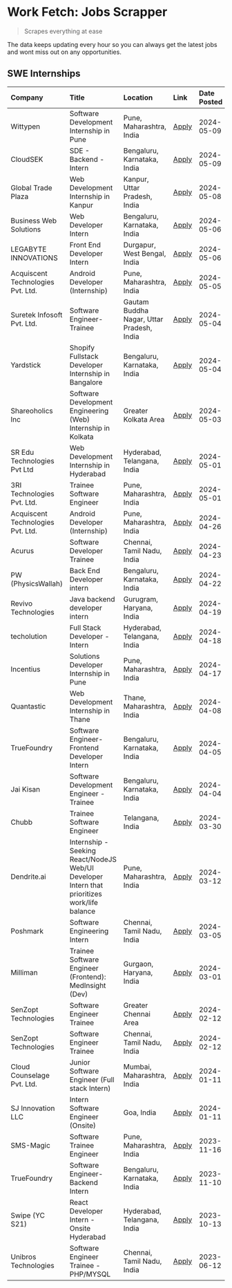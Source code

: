 # Work Fetch: Jobs Scrapper
> Scrapes everything at ease

The data keeps updating every hour so you can always get the latest jobs and wont miss out on any opportunities.

## SWE Internships
<!--START_SECTION:workfetch-->
| Company                           | Title                                                                                        | Location                                  | Link                                                                                                                                                                                                                                                                                                      | Date Posted   |
|:----------------------------------|:---------------------------------------------------------------------------------------------|:------------------------------------------|:----------------------------------------------------------------------------------------------------------------------------------------------------------------------------------------------------------------------------------------------------------------------------------------------------------|:--------------|
| Wittypen                          | Software Development Internship in Pune                                                      | Pune, Maharashtra, India                  | [Apply](https://in.linkedin.com/jobs/view/software-development-internship-in-pune-at-wittypen-3922230401?position=2&pageNum=0&refId=kIc3mZ4PCFLGsqlpE1s5iQ%3D%3D&trackingId=EJRJR0ZoybcfujsOlxDHpQ%3D%3D&trk=public_jobs_jserp-result_search-card)                                                        | 2024-05-09    |
| CloudSEK                          | SDE - Backend - Intern                                                                       | Bengaluru, Karnataka, India               | [Apply](https://in.linkedin.com/jobs/view/sde-backend-intern-at-cloudsek-3920377259?position=30&pageNum=0&refId=kIc3mZ4PCFLGsqlpE1s5iQ%3D%3D&trackingId=VdR%2BGad4RKpq4YkQiXo3WQ%3D%3D&trk=public_jobs_jserp-result_search-card)                                                                          | 2024-05-09    |
| Global Trade Plaza                | Web Development Internship in Kanpur                                                         | Kanpur, Uttar Pradesh, India              | [Apply](https://in.linkedin.com/jobs/view/web-development-internship-in-kanpur-at-global-trade-plaza-3921430242?position=27&pageNum=0&refId=kIc3mZ4PCFLGsqlpE1s5iQ%3D%3D&trackingId=eg%2BAvWzjxaWLkkZ9gsRrxQ%3D%3D&trk=public_jobs_jserp-result_search-card)                                              | 2024-05-08    |
| Business Web Solutions            | Web Developer Intern                                                                         | Bengaluru, Karnataka, India               | [Apply](https://in.linkedin.com/jobs/view/web-developer-intern-at-business-web-solutions-3918747383?position=28&pageNum=0&refId=kIc3mZ4PCFLGsqlpE1s5iQ%3D%3D&trackingId=MBC7iXRE5Pb%2BhOniSY8erQ%3D%3D&trk=public_jobs_jserp-result_search-card)                                                          | 2024-05-06    |
| LEGABYTE INNOVATIONS              | Front End  Developer Intern                                                                  | Durgapur, West Bengal, India              | [Apply](https://in.linkedin.com/jobs/view/front-end-developer-intern-at-legabyte-innovations-3918718185?position=40&pageNum=0&refId=kIc3mZ4PCFLGsqlpE1s5iQ%3D%3D&trackingId=NxaJnNv7%2FA3dfBuW2Mk9hA%3D%3D&trk=public_jobs_jserp-result_search-card)                                                      | 2024-05-06    |
| Acquiscent Technologies Pvt. Ltd. | Android Developer (Internship)                                                               | Pune, Maharashtra, India                  | [Apply](https://in.linkedin.com/jobs/view/android-developer-internship-at-acquiscent-technologies-pvt-ltd-3917774887?position=54&pageNum=0&refId=kIc3mZ4PCFLGsqlpE1s5iQ%3D%3D&trackingId=nuzO5UvtAdqYjbJzEYNQPw%3D%3D&trk=public_jobs_jserp-result_search-card)                                           | 2024-05-05    |
| Suretek Infosoft Pvt. Ltd.        | Software Engineer-Trainee                                                                    | Gautam Buddha Nagar, Uttar Pradesh, India | [Apply](https://in.linkedin.com/jobs/view/software-engineer-trainee-at-suretek-infosoft-pvt-ltd-3916999948?position=32&pageNum=0&refId=kIc3mZ4PCFLGsqlpE1s5iQ%3D%3D&trackingId=Q8MGaBraNAF7dHNREq9YaA%3D%3D&trk=public_jobs_jserp-result_search-card)                                                     | 2024-05-04    |
| Yardstick                         | Shopify Fullstack Developer Internship in Bangalore                                          | Bengaluru, Karnataka, India               | [Apply](https://in.linkedin.com/jobs/view/shopify-fullstack-developer-internship-in-bangalore-at-yardstick-3917652092?position=37&pageNum=0&refId=kIc3mZ4PCFLGsqlpE1s5iQ%3D%3D&trackingId=iQmVpqXv41Mmp07BUhFGvg%3D%3D&trk=public_jobs_jserp-result_search-card)                                          | 2024-05-04    |
| Shareoholics Inc                  | Software Development Engineering (Web) Internship in Kolkata                                 | Greater Kolkata Area                      | [Apply](https://in.linkedin.com/jobs/view/software-development-engineering-web-internship-in-kolkata-at-shareoholics-inc-3917065308?position=4&pageNum=0&refId=kIc3mZ4PCFLGsqlpE1s5iQ%3D%3D&trackingId=LvETLroClIYikHR7n0Z%2FpQ%3D%3D&trk=public_jobs_jserp-result_search-card)                           | 2024-05-03    |
| SR Edu Technologies Pvt Ltd       | Web Development Internship in Hyderabad                                                      | Hyderabad, Telangana, India               | [Apply](https://in.linkedin.com/jobs/view/web-development-internship-in-hyderabad-at-sr-edu-technologies-pvt-ltd-3915582854?position=34&pageNum=0&refId=kIc3mZ4PCFLGsqlpE1s5iQ%3D%3D&trackingId=j66ahRmLwKye8rd9SNASaw%3D%3D&trk=public_jobs_jserp-result_search-card)                                    | 2024-05-01    |
| 3RI Technologies Pvt. Ltd.        | Trainee Software Engineer                                                                    | Pune, Maharashtra, India                  | [Apply](https://in.linkedin.com/jobs/view/trainee-software-engineer-at-3ri-technologies-pvt-ltd-3912869178?position=49&pageNum=0&refId=kIc3mZ4PCFLGsqlpE1s5iQ%3D%3D&trackingId=kt3g0RqQQI%2BgAQofKuMrjg%3D%3D&trk=public_jobs_jserp-result_search-card)                                                   | 2024-05-01    |
| Acquiscent Technologies Pvt. Ltd. | Android Developer (Internship)                                                               | Pune, Maharashtra, India                  | [Apply](https://in.linkedin.com/jobs/view/android-developer-internship-at-acquiscent-technologies-pvt-ltd-3909395375?position=50&pageNum=0&refId=kIc3mZ4PCFLGsqlpE1s5iQ%3D%3D&trackingId=pqc3bfK9LbRzDiEhgOhHYg%3D%3D&trk=public_jobs_jserp-result_search-card)                                           | 2024-04-26    |
| Acurus                            | Software Developer Trainee                                                                   | Chennai, Tamil Nadu, India                | [Apply](https://in.linkedin.com/jobs/view/software-developer-trainee-at-acurus-3907363844?position=26&pageNum=0&refId=kIc3mZ4PCFLGsqlpE1s5iQ%3D%3D&trackingId=oBqrTed5YnEVuEX3te2uWw%3D%3D&trk=public_jobs_jserp-result_search-card)                                                                      | 2024-04-23    |
| PW (PhysicsWallah)                | Back End Developer intern                                                                    | Bengaluru, Karnataka, India               | [Apply](https://in.linkedin.com/jobs/view/back-end-developer-intern-at-pw-physicswallah-3907293630?position=20&pageNum=0&refId=kIc3mZ4PCFLGsqlpE1s5iQ%3D%3D&trackingId=26YsCTRr%2Br%2F36s7ZzYUW%2BQ%3D%3D&trk=public_jobs_jserp-result_search-card)                                                       | 2024-04-22    |
| Revivo Technologies               | Java backend developer intern                                                                | Gurugram, Haryana, India                  | [Apply](https://in.linkedin.com/jobs/view/java-backend-developer-intern-at-revivo-technologies-3906034446?position=39&pageNum=0&refId=kIc3mZ4PCFLGsqlpE1s5iQ%3D%3D&trackingId=NpSUBW%2BbnlpSRxHKKAO9Kw%3D%3D&trk=public_jobs_jserp-result_search-card)                                                    | 2024-04-19    |
| techolution                       | Full Stack Developer - Intern                                                                | Hyderabad, Telangana, India               | [Apply](https://in.linkedin.com/jobs/view/full-stack-developer-intern-at-techolution-3904814977?position=41&pageNum=0&refId=kIc3mZ4PCFLGsqlpE1s5iQ%3D%3D&trackingId=IFTpVfDCDAZao0%2BD8xobZA%3D%3D&trk=public_jobs_jserp-result_search-card)                                                              | 2024-04-18    |
| Incentius                         | Solutions Developer Internship in Pune                                                       | Pune, Maharashtra, India                  | [Apply](https://in.linkedin.com/jobs/view/solutions-developer-internship-in-pune-at-incentius-3904329499?position=22&pageNum=0&refId=kIc3mZ4PCFLGsqlpE1s5iQ%3D%3D&trackingId=MYgMFfOJ5ZB8FymLzKZDwA%3D%3D&trk=public_jobs_jserp-result_search-card)                                                       | 2024-04-17    |
| Quantastic                        | Web Development Internship in Thane                                                          | Thane, Maharashtra, India                 | [Apply](https://in.linkedin.com/jobs/view/web-development-internship-in-thane-at-quantastic-3888221292?position=56&pageNum=0&refId=kIc3mZ4PCFLGsqlpE1s5iQ%3D%3D&trackingId=7wTsInwVE364PL45IK0%2Fgw%3D%3D&trk=public_jobs_jserp-result_search-card)                                                       | 2024-04-08    |
| TrueFoundry                       | Software Engineer- Frontend Developer Intern                                                 | Bengaluru, Karnataka, India               | [Apply](https://in.linkedin.com/jobs/view/software-engineer-frontend-developer-intern-at-truefoundry-3887320206?position=23&pageNum=0&refId=kIc3mZ4PCFLGsqlpE1s5iQ%3D%3D&trackingId=W183XoGPMpHUCqf8J3oOzQ%3D%3D&trk=public_jobs_jserp-result_search-card)                                                | 2024-04-05    |
| Jai Kisan                         | Software Development Engineer - Trainee                                                      | Bengaluru, Karnataka, India               | [Apply](https://in.linkedin.com/jobs/view/software-development-engineer-trainee-at-jai-kisan-3913911193?position=25&pageNum=0&refId=kIc3mZ4PCFLGsqlpE1s5iQ%3D%3D&trackingId=VaUj1jNFJvbzgNCvspdmzg%3D%3D&trk=public_jobs_jserp-result_search-card)                                                        | 2024-04-04    |
| Chubb                             | Trainee Software Engineer                                                                    | Telangana, India                          | [Apply](https://in.linkedin.com/jobs/view/trainee-software-engineer-at-chubb-3909641440?position=24&pageNum=0&refId=kIc3mZ4PCFLGsqlpE1s5iQ%3D%3D&trackingId=x8qSjj53%2BD4NlFQwuU7LQQ%3D%3D&trk=public_jobs_jserp-result_search-card)                                                                      | 2024-03-30    |
| Dendrite.ai                       | Internship - Seeking React/NodeJS Web/UI Developer Intern that prioritizes work/life balance | Pune, Maharashtra, India                  | [Apply](https://in.linkedin.com/jobs/view/internship-seeking-react-nodejs-web-ui-developer-intern-that-prioritizes-work-life-balance-at-dendrite-ai-3853583200?position=42&pageNum=0&refId=kIc3mZ4PCFLGsqlpE1s5iQ%3D%3D&trackingId=NY72I6B8ivhFWkWiM71kdQ%3D%3D&trk=public_jobs_jserp-result_search-card) | 2024-03-12    |
| Poshmark                          | Software Engineering Intern                                                                  | Chennai, Tamil Nadu, India                | [Apply](https://in.linkedin.com/jobs/view/software-engineering-intern-at-poshmark-3846946793?position=45&pageNum=0&refId=kIc3mZ4PCFLGsqlpE1s5iQ%3D%3D&trackingId=66e30sMidsPYrt8Kzy31kQ%3D%3D&trk=public_jobs_jserp-result_search-card)                                                                   | 2024-03-05    |
| Milliman                          | Trainee Software Engineer (Frontend): MedInsight (Dev)                                       | Gurgaon, Haryana, India                   | [Apply](https://in.linkedin.com/jobs/view/trainee-software-engineer-frontend-medinsight-dev-at-milliman-3792874280?position=15&pageNum=0&refId=kIc3mZ4PCFLGsqlpE1s5iQ%3D%3D&trackingId=ZVRySAy68817w0WgMYh2cw%3D%3D&trk=public_jobs_jserp-result_search-card)                                             | 2024-03-01    |
| SenZopt Technologies              | Software Engineer Trainee                                                                    | Greater Chennai Area                      | [Apply](https://in.linkedin.com/jobs/view/software-engineer-trainee-at-senzopt-technologies-3827688781?position=38&pageNum=0&refId=kIc3mZ4PCFLGsqlpE1s5iQ%3D%3D&trackingId=SDNpGIQm5qKK5XZkoZuSdg%3D%3D&trk=public_jobs_jserp-result_search-card)                                                         | 2024-02-12    |
| SenZopt Technologies              | Software Engineer Trainee                                                                    | Chennai, Tamil Nadu, India                | [Apply](https://in.linkedin.com/jobs/view/software-engineer-trainee-at-senzopt-technologies-3827686880?position=59&pageNum=0&refId=kIc3mZ4PCFLGsqlpE1s5iQ%3D%3D&trackingId=llI1k%2Bwk32Md3fnOCxPpzQ%3D%3D&trk=public_jobs_jserp-result_search-card)                                                       | 2024-02-12    |
| Cloud Counselage Pvt. Ltd.        | Junior Software Engineer (Full stack Intern)                                                 | Mumbai, Maharashtra, India                | [Apply](https://in.linkedin.com/jobs/view/junior-software-engineer-full-stack-intern-at-cloud-counselage-pvt-ltd-3803132814?position=33&pageNum=0&refId=kIc3mZ4PCFLGsqlpE1s5iQ%3D%3D&trackingId=as1QzCTlhsOnE7Oy1ahAvQ%3D%3D&trk=public_jobs_jserp-result_search-card)                                    | 2024-01-11    |
| SJ Innovation LLC                 | Intern Software Engineer (Onsite)                                                            | Goa, India                                | [Apply](https://in.linkedin.com/jobs/view/intern-software-engineer-onsite-at-sj-innovation-llc-3799959011?position=55&pageNum=0&refId=kIc3mZ4PCFLGsqlpE1s5iQ%3D%3D&trackingId=K7LvsxBotNO36vXrpjDCnw%3D%3D&trk=public_jobs_jserp-result_search-card)                                                      | 2024-01-11    |
| SMS-Magic                         | Software Trainee Engineer                                                                    | Pune, Maharashtra, India                  | [Apply](https://in.linkedin.com/jobs/view/software-trainee-engineer-at-sms-magic-3761409781?position=35&pageNum=0&refId=kIc3mZ4PCFLGsqlpE1s5iQ%3D%3D&trackingId=ZtlEWZZY%2FSNw5jj%2FQXNfbw%3D%3D&trk=public_jobs_jserp-result_search-card)                                                                | 2023-11-16    |
| TrueFoundry                       | Software Engineer-Backend Intern                                                             | Bengaluru, Karnataka, India               | [Apply](https://in.linkedin.com/jobs/view/software-engineer-backend-intern-at-truefoundry-3779508170?position=36&pageNum=0&refId=kIc3mZ4PCFLGsqlpE1s5iQ%3D%3D&trackingId=%2BqcaSezHwxUTfLUo2YWGpw%3D%3D&trk=public_jobs_jserp-result_search-card)                                                         | 2023-11-10    |
| Swipe (YC S21)                    | React Developer Intern - Onsite Hyderabad                                                    | Hyderabad, Telangana, India               | [Apply](https://in.linkedin.com/jobs/view/react-developer-intern-onsite-hyderabad-at-swipe-yc-s21-3737600089?position=46&pageNum=0&refId=kIc3mZ4PCFLGsqlpE1s5iQ%3D%3D&trackingId=CMkCVa4fTBrYs7LrIq632g%3D%3D&trk=public_jobs_jserp-result_search-card)                                                   | 2023-10-13    |
| Unibros Technologies              | Software Engineer Trainee - PHP/MYSQL                                                        | Chennai, Tamil Nadu, India                | [Apply](https://in.linkedin.com/jobs/view/software-engineer-trainee-php-mysql-at-unibros-technologies-3656599241?position=43&pageNum=0&refId=kIc3mZ4PCFLGsqlpE1s5iQ%3D%3D&trackingId=7JII2XQqNNu3qPQBWwWEnA%3D%3D&trk=public_jobs_jserp-result_search-card)                                               | 2023-06-12    |
<!--END_SECTION:workfetch-->
